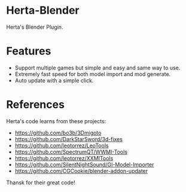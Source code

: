 # Herta-Blender

Herta's Blender Plugin.

# Features
- Support multiple games but simple and easy and same way to use.
- Extremely fast speed for both model import and mod generate.
- Auto update with a simple click.

# References
Herta's code learns from these projects:
- https://github.com/bo3b/3Dmigoto
- https://github.com/DarkStarSword/3d-fixes
- https://github.com/leotorrez/LeoTools
- https://github.com/SpectrumQT/WWMI-Tools
- https://github.com/leotorrez/XXMITools
- https://github.com/SilentNightSound/GI-Model-Importer
- https://github.com/CGCookie/blender-addon-updater

Thansk for their great code!
